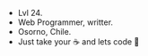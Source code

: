 - Lvl 24.
- Web Programmer, writter.
- Osorno, Chile.
- Just take your :coffee: and lets code :purple_heart:

